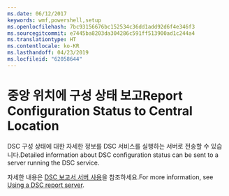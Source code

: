 ```yaml
---
ms.date: 06/12/2017
keywords: wmf,powershell,setup
ms.openlocfilehash: 7bc93156676bc152534c36dd1add92d6f4e346f3
ms.sourcegitcommit: e7445ba8203da304286c591ff513900ad1c244a4
ms.translationtype: HT
ms.contentlocale: ko-KR
ms.lasthandoff: 04/23/2019
ms.locfileid: "62058644"
---
```

# <a name="report-configuration-status-to-central-location"></a><span data-ttu-id="7df65-102">중앙 위치에 구성 상태 보고</span><span class="sxs-lookup"><span data-stu-id="7df65-102">Report Configuration Status to Central Location</span></span>

<span data-ttu-id="7df65-103">DSC 구성 상태에 대한 자세한 정보를 DSC 서비스를 실행하는 서버로 전송할 수 있습니다.</span><span class="sxs-lookup"><span data-stu-id="7df65-103">Detailed information about DSC configuration status can be sent to a server running the DSC service.</span></span>

<span data-ttu-id="7df65-104">자세한 내용은 [DSC 보고서 서버 사용](https://msdn.microsoft.com/powershell/dsc/reportserver)을 참조하세요.</span><span class="sxs-lookup"><span data-stu-id="7df65-104">For more information, see [Using a DSC report server](https://msdn.microsoft.com/powershell/dsc/reportserver).</span></span>
